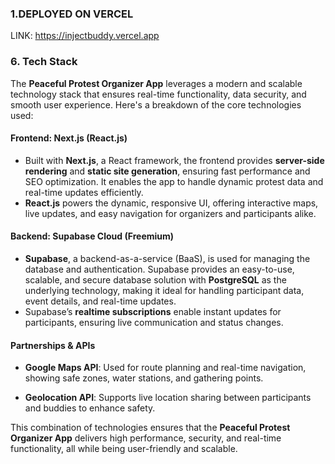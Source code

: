 ### 1.DEPLOYED ON VERCEL
LINK: https://injectbuddy.vercel.app

### 6. **Tech Stack**

The **Peaceful Protest Organizer App** leverages a modern and scalable technology stack that ensures real-time functionality, data security, and smooth user experience. Here's a breakdown of the core technologies used:

#### **Frontend: Next.js (React.js)**
- Built with **Next.js**, a React framework, the frontend provides **server-side rendering** and **static site generation**, ensuring fast performance and SEO optimization. It enables the app to handle dynamic protest data and real-time updates efficiently.
- **React.js** powers the dynamic, responsive UI, offering interactive maps, live updates, and easy navigation for organizers and participants alike.

#### **Backend: Supabase Cloud (Freemium)**
- **Supabase**, a backend-as-a-service (BaaS), is used for managing the database and authentication. Supabase provides an easy-to-use, scalable, and secure database solution with **PostgreSQL** as the underlying technology, making it ideal for handling participant data, event details, and real-time updates.
- Supabase’s **realtime subscriptions** enable instant updates for participants, ensuring live communication and status changes.

#### **Partnerships & APIs**
- **Google Maps API**: Used for route planning and real-time navigation, showing safe zones, water stations, and gathering points.

- **Geolocation API**: Supports live location sharing between participants and buddies to enhance safety.

This combination of technologies ensures that the **Peaceful Protest Organizer App** delivers high performance, security, and real-time functionality, all while being user-friendly and scalable.
